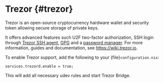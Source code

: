 # Trezor {#trezor}

Trezor is an open-source cryptocurrency hardware wallet and security token
allowing secure storage of private keys.

It offers advanced features such U2F two-factor authorization, SSH login
through
[Trezor SSH agent](https://wiki.trezor.io/Apps:SSH_agent),
[GPG](https://wiki.trezor.io/GPG) and a
[password manager](https://wiki.trezor.io/Trezor_Password_Manager).
For more information, guides and documentation, see <https://wiki.trezor.io>.

To enable Trezor support, add the following to your {file}`configuration.nix`:

    services.trezord.enable = true;

This will add all necessary udev rules and start Trezor Bridge.
